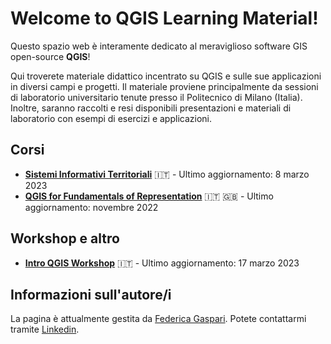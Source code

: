 # Welcome to QGIS Learning Material!

Questo spazio web è interamente dedicato al meraviglioso software GIS open-source **QGIS**!

Qui troverete materiale didattico incentrato su QGIS e sulle sue applicazioni in diversi campi e progetti. Il materiale proviene principalmente da sessioni di laboratorio universitario tenute presso il Politecnico di Milano (Italia). Inoltre, saranno raccolti e resi disponibili presentazioni e materiali di laboratorio con esempi di esercizi e applicazioni.

## Corsi

* **[Sistemi Informativi Territoriali](sit-about.it.md)** 🇮🇹 - Ultimo aggiornamento: 8 marzo 2023
* **[QGIS for Fundamentals of Representation](arch-pc-about.md)** 🇮🇹 🇬🇧 - Ultimo aggiornamento: novembre 2022

## Workshop e altro

* **[Intro QGIS Workshop](intro-workshop.it.md)** 🇮🇹 - Ultimo aggiornamento: 17 marzo 2023

## Informazioni sull'autore/i

La pagina è attualmente gestita da [Federica Gaspari](https://github.com/Tars4815/tars4815.github.io). Potete contattarmi tramite [Linkedin](https://www.linkedin.com/in/federicagaspari/).